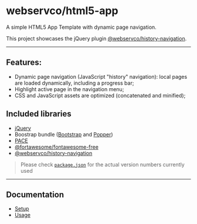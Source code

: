 # webservco/html5-app

A simple HTML5 App Template with dynamic page navigation.

This project showcases the jQuery plugin [@webservco/history-navigation](https://www.npmjs.com/package/@webservco/history-navigation).

---

## Features:
- Dynamic page navigation (JavaScript "history" navigation): local pages are loaded dynamically, including a progress bar;
- Highlight active page in the navigation menu;
- CSS and JavaScript assets are optimized (concatenated and minified);

## Included libraries
- [jQuery](https://jquery.com/)
- Boostrap bundle ([Bootstrap](https://getbootstrap.com/) and [Popper](https://popper.js.org/))
- [PACE](https://www.npmjs.com/package/pace-js)
- [@fortawesome/fontawesome-free](https://www.npmjs.com/package/@fortawesome/fontawesome-free)
- [@webservco/history-navigation](https://www.npmjs.com/package/@webservco/history-navigation)
> Please check [`package.json`](/package.json) for the actual version numbers currently used

---

## Documentation

- [Setup](/docs/Setup.md)
- [Usage](/docs/Usage.md)
